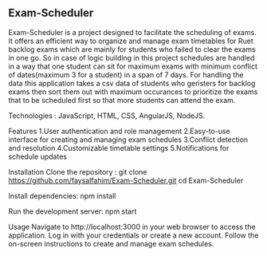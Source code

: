 
## Exam-Scheduler
Exam-Scheduler is a project designed to facilitate the scheduling of exams. It offers an efficient way to organize and manage exam timetables for Ruet backlog exams which are mainly for students who failed to clear the exams in one go. So in case of logic building in this project schedules are handled in a way that one student can sit for maximum exams with minimum conflict of dates(maximum 3 for a student) in a span of 7 days. For handling the data this application takes a csv data of students who geristers for backlog exams then sort them out with maximum occurances to prioritize the exams that to be scheduled first so that more students can attend the exam.

Technologies :
JavaScript, HTML, CSS, AngularJS, NodeJS.

Features
1.User authentication and role management
2.Easy-to-use interface for creating and managing exam schedules
3.Conflict detection and resolution
4.Customizable timetable settings
5.Notifications for schedule updates

Installation
Clone the repository :
git clone https://github.com/faysalfahim/Exam-Scheduler.git
cd Exam-Scheduler


Install dependencies:
npm install

Run the development server:
npm start

Usage
Navigate to http://localhost:3000 in your web browser to access the application.
Log in with your credentials or create a new account.
Follow the on-screen instructions to create and manage exam schedules.

